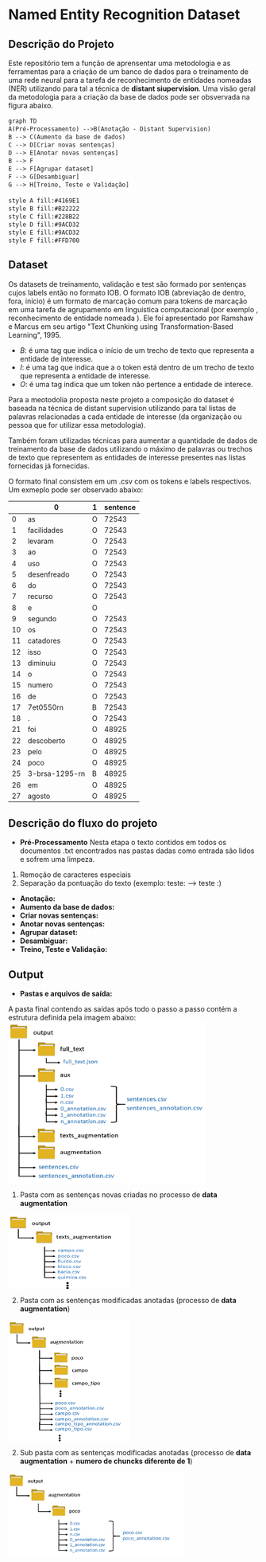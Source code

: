 # Named Entity Recognition Dataset

## Descrição do Projeto
Este repositório tem a função de aprensentar uma metodologia e as ferramentas para a criação de um banco de dados para o treinamento de uma rede neural para a tarefa de reconhecimento de entidades nomeadas (NER) utilizando para tal a técnica de **distant siupervision**. Uma visão geral da metodologia para a criação da base de dados pode ser obsvervada na figura abaixo.
```mermaid
graph TD
A(Pré-Processamento) -->B(Anotação - Distant Supervision)
B --> C(Aumento da base de dados)
C --> D[Criar novas sentenças]
D --> E[Anotar novas sentenças]
B --> F
E --> F[Agrupar dataset]
F --> G[Desambiguar]
G --> H[Treino, Teste e Validação]

style A fill:#4169E1
style B fill:#B22222
style C fill:#228B22
style D fill:#9ACD32
style E fill:#9ACD32
style F fill:#FFD700
```
## Dataset 
Os datasets de treinamento, validação e test são formado por sentenças cujos labels então no formato IOB. O formato IOB (abreviação de dentro, fora, início) é um formato de marcação comum para tokens de marcação em uma tarefa de agrupamento em linguística computacional (por exemplo , reconhecimento de entidade nomeada ). Ele foi apresentado por Ramshaw e Marcus em seu artigo "Text Chunking using Transformation-Based Learning", 1995.

-   _B_: é uma tag que indica o início de um trecho de texto que representa a entidade de interesse.
-   _I_: é uma tag que indica que a o token está dentro de um trecho de texto que representa a entidade de interesse.
-   _O_: é uma tag indica que um token não pertence a entidade de interece.

Para a meotodolia proposta neste projeto a composição do dataset é baseada na técnica de distant supervision utilizando para tal listas de palavras relacionadas a cada entidade de interesse (da organização ou pessoa que for utilizar essa metodologia).

Também foram utilizadas técnicas para aumentar a quantidade de dados de treinamento da base de dados utilizando o máximo de palavras ou trechos de texto que representem as entidades de interesse presentes nas listas fornecidas já fornecidas.

O formato final consistem em um .csv com os tokens e labels respectivos. Um exmeplo pode ser observado abaixo:

||0|	1	|sentence|
|--|--|-----|--|
|0|	as|	O	|72543|
|1|	facilidades	|O|	72543|
|2|	levaram	|O|	72543|
|3|	ao	|O|	72543|
|4|	uso	|O|	72543|
|5|	desenfreado	|O|	72543|
|6|	do	|O|	72543|
|7|	recurso	|O|	72543|
|8|	e	|O|	|72543|
|9|	segundo	|O	|72543|
|10|	os	|O|	72543|
|11|	catadores	|O|	72543|
|12|	isso	|O|	72543|
|13|	diminuiu	|O|	72543|
|14|	o	|O|	72543|
|15|	numero	|O|	72543|
|16|	de	|O|	72543|
|17|	7et0550rn	|B|	72543|
|18|	.	|O|	72543|
|21|	foi	|O|	48925|
|22|	descoberto	|O|	48925|
|23|	pelo	|O|	48925|
|24|	poco	|O|	48925|
|25|	3-brsa-1295-rn	|B|	48925|
|26|	em	|O|	48925|
|27|	agosto	|O|	48925|


## Descrição do fluxo do projeto


 - **Pré-Processamento** Nesta etapa o texto contidos em todos os documentos .txt encontrados nas pastas dadas como entrada são lidos e sofrem uma limpeza.
 1. Remoção de caracteres especiais
 2. Separação da pontuação do texto (exemplo: teste: --> teste :) 
 
 - **Anotação:**
 - **Aumento da base de dados:**
 - **Criar novas sentenças:**
 - **Anotar novas sentenças:**
 - **Agrupar dataset:**
 - **Desambiguar:**
 - **Treino, Teste e Validação:**


## Output 

- **Pastas e arquivos de saída:**

A pasta final contendo as saídas após todo o passo a passo contém a estrutura definida pela imagem abaixo:
<img src='imgs/flow_folders_output.png' height="325" width="400" align="center" >

1. Pasta com as sentenças novas criadas no processo de **data augmentation**
<img src='imgs/flow_folders_output_texts_augmentation.png' height="150" width="243.75" align="center" >


2. Pasta com as sentenças modificadas anotadas (processo de **data augmentation**)
<img src='imgs/flow_folders_output_augmentation.png' height="243.75" width="243.75" align="center" >

2. Sub pasta com as sentenças modificadas anotadas (processo de **data augmentation** + **numero de chuncks diferente de 1**)
<img src='imgs/flow_folders_output_augmentation_tipo.png' height="168.75" width="356.25" align="center" >

